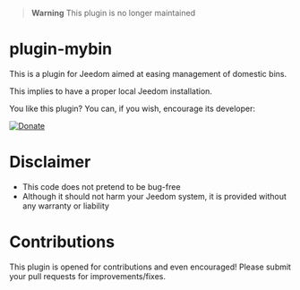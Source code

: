 > **Warning**
> This plugin is no longer maintained

# plugin-mybin

This is a plugin for Jeedom aimed at easing management of domestic bins.

This implies to have a proper local Jeedom installation.

You like this plugin? You can, if you wish, encourage its developer:

[![Donate](https://img.shields.io/badge/Donate-PayPal-green.svg)](https://www.paypal.com/paypalme/tomitomas)

# Disclaimer

- This code does not pretend to be bug-free
- Although it should not harm your Jeedom system, it is provided without any warranty or liability

# Contributions

This plugin is opened for contributions and even encouraged! Please submit your pull requests for improvements/fixes.
